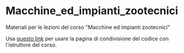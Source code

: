 # Macchine_ed_impianti_zootecnici
Materiali per le lezioni del corso "Macchine ed impianti zootecnici"


Usa [questo link](https://codeshare.io/P83K0P) per usare la pagina di condivisione del codice con l'istruttore del corso.


